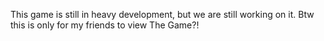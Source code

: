 This game is still in heavy development, but we are still working on it.
Btw this is only for my friends to view
The Game?!
